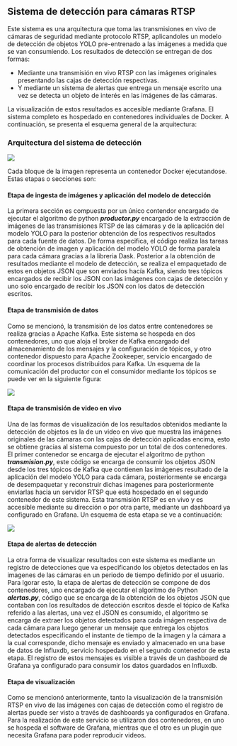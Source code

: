 ## Sistema de detección para cámaras RTSP


Este sistema es una arquitectura que toma las transmisiones en vivo de cámaras de seguridad mediante protocolo RTSP, aplicandoles un modelo de detección de objetos YOLO pre-entrenado a las imágenes a medida que se van consumiendo. Los resultados de detección se entregan de dos formas: 
- Mediante una transmisión en vivo RTSP con las imágenes originales presentando las cajas de detección respectivas.
- Y mediante un sistema de alertas que entrega un mensaje escrito una vez se detecta un objeto de interés en las imágenes de las cámaras.

La visualización de estos resultados es accesible mediante Grafana. El sistema completo es hospedado en contenedores individuales de Docker. A continuación, se presenta el esquema general de la arquitectura:

### Arquitectura del sistema de detección


![](https://github.com/Nimbasa0/Prototipo-sistema-de-deteccion/blob/main/images/esquema_general.jpg)

Cada bloque de la imagen representa un contenedor Docker ejecutandose. Estas etapas o secciones son:

#### Etapa de ingesta de imágenes y aplicación del modelo de detección


La primera sección es compuesta por un único contendor encargado de ejecutar el algoritmo de python ***productor.py*** encargado de la extracción de imágenes de las transmisiones RTSP  de las cámaras y de la aplicación del modelo YOLO para la posterior obtención de los respectivos resultados para cada fuente de datos. De forma especifica, el código realiza las tareas de obtención de imagen y aplicación del modelo YOLO de forma paralela para cada cámara gracias a la libreria Dask. 
Posterior a la obtención de resultados mediante el modelo de detección, se realiza el empaquetado de estos en objetos JSON que son enviados hacía Kafka, siendo tres tópicos encargados de recibir los JSON con las imágenes con cajas de detección y uno solo encargado de recibir los JSON con los datos de detección escritos.

#### Etapa de transmisión de datos


Como se mencionó, la transmisión de los datos entre contenedores se realiza gracias a Apache Kafka. Este sistema se hospeda en dos contenedores, uno que aloja el broker de Kafka encargado del almacenamiento de los mensajes y la configuración de tópicos, y otro contenedor dispuesto para Apache Zookeeper, servicio encargado de coordinar los procesos distribuidos para Kafka. Un esquema de la comunicación del productor con el consumidor mediante los tópicos se puede ver en la siguiente figura:

![](https://github.com/Nimbasa0/Prototipo-sistema-de-deteccion/blob/main/images/esquema_transmision.jpg)

#### Etapa de transmisión de video en vivo


Una de las formas de visualización de los resultados obtenidos mediante la detección de objetos es la de un video en vivo que muestra las imágenes originales de las cámaras con las cajas de detección aplicadas encima, esto se obtiene gracias al sistema compuesto por un total de dos contenedores. El primer contenedor se encarga de ejecutar el algoritmo de python ***transmision.py***, este código se encarga de consumir los objetos JSON desde los tres tópicos de Kafka que contienen las imágenes resultado de la aplicación del modelo YOLO para cada cámara, posteriormente se encarga de desempaquetar y reconstruir dichas imagenes para posteriormente enviarlas hacia un servidor RTSP que está hospedado en el segundo contenedor de este sistema. Esta transmisión RTSP es en vivo y es accesible mediante su dirección o por otra parte, mediante un dashboard ya configurado en Grafana. Un esquema de esta etapa se ve a continuación:

![](https://github.com/Nimbasa0/Prototipo-sistema-de-deteccion/blob/main/images/esquema_vivo.jpg)

#### Etapa de alertas de detección


La otra forma de visualizar resultados con este sistema es mediante un registro de detecciones que va especificando los objetos detectados en las imagenes de las cámaras en un periodo de tiempo definido por el usuario. Para lgorar esto, la etapa de alertas de detección se compone de dos contenedores, uno encargado de ejecutar el algoritmo de Python ***alertas.py***, código que se encarga de la obtención de los objetos JSON que contaban con los resultados de detección escritos desde el tópico de Kafka referido a las alertas, una vez el JSON es consumido, el algoritmo se encarga de extraer los objetos detectados para cada imágen respectiva de cada cámara para luego generar un mensaje que entrega los objetos detectados especificando el instante de tiempo de la imagen y la cámara a la cual corresponde, dicho mensaje es enviado y almacenado en una base de datos de Influxdb, servicio hospedado en el segundo contenedor de esta etapa. El  registro de estos mensajes es visible a través de un dashboard de Grafana ya configurado para consumir los datos guardados en Influxdb.

#### Etapa de visualización


Como se mencionó anteriormente, tanto la visualización de la transmisión RTSP en vivo de las imágenes con cajas de detección como el registro de alertas puede ser visto a través de dashboards ya configurados en Grafana. Para la realización de este servicio se utilizaron dos contenedores, en uno se hospeda el software de Grafana, mientras que el otro es un plugin que necesita Grafana para poder reproducir videos.



